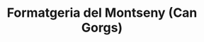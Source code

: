 ---
title: "Formatgeria del Montseny (Can Gorgs)"
url: /montseny/formatgeria-del-montseny-can-gorgs/
shop: queso
---